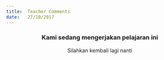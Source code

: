 ```yaml
---
title:  Teacher Comments
date:   27/10/2017
---
```


### <center>Kami sedang mengerjakan pelajaran ini</center>
<center>Silahkan kembali lagi nanti</center>
